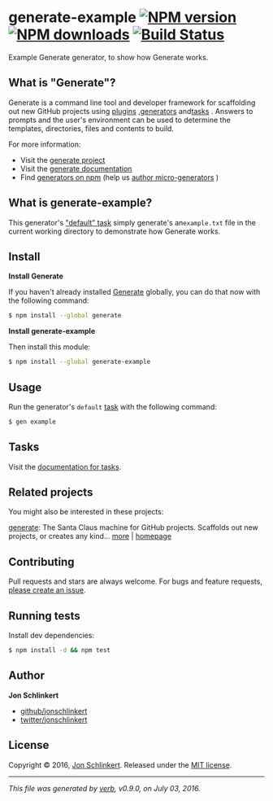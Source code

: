 # generate-example [![NPM version](https://img.shields.io/npm/v/generate-example.svg?style=flat)](https://www.npmjs.com/package/generate-example) [![NPM downloads](https://img.shields.io/npm/dm/generate-example.svg?style=flat)](https://npmjs.org/package/generate-example) [![Build Status](https://img.shields.io/travis/generate/generate-example.svg?style=flat)](https://travis-ci.org/generate/generate-example)

Example Generate generator, to show how Generate works.

## What is "Generate"?

Generate is a command line tool and developer framework for scaffolding out new GitHub projects using [plugins](https://github.com/generate/generate/blob/master/docs/plugins.md) ,[generators](https://github.com/generate/generate/blob/master/docs/generators.md) and[tasks](https://github.com/generate/generate/blob/master/docs/tasks.md) . Answers to prompts and the user's environment can be used to determine the templates, directories, files and contents to build.

For more information:

* Visit the [generate project](https://github.com/generate/generate)
* Visit the [generate documentation](https://github.com/generate/generate/blob/master/docs/)
* Find [generators on npm](https://www.npmjs.com/browse/keyword/generate-generator) (help us [author micro-generators](https://github.com/generate/generate/blob/master/docs/micro-generators.md) )

## What is generate-example?

This generator's ["default" task](https://github.com/generate/generate/blob/master/docs/generators.md#cli-default-task) simply generate's an`example.txt` file in the current working directory to demonstrate how Generate works.

## Install

**Install Generate**

If you haven't already installed [Generate](https://github.com/generate/generate) globally, you can do that now with the following command:

```sh
$ npm install --global generate
```

**Install generate-example**

Then install this module:

```sh
$ npm install --global generate-example
```

## Usage

Run the generator's `default` [task](https://github.com/generate/generate/blob/master/docs/tasks.md#default-task) with the following command:

```sh
$ gen example
```

## Tasks

Visit the [documentation for tasks](https://github.com/generate/generate/blob/master/docs/tasks.md).

## Related projects

You might also be interested in these projects:

[generate](https://www.npmjs.com/package/generate): The Santa Claus machine for GitHub projects. Scaffolds out new projects, or creates any kind… [more](https://github.com/generate/generate) | [homepage](https://github.com/generate/generate "The Santa Claus machine for GitHub projects. Scaffolds out new projects, or creates any kind of required file or document from any given templates or source materials.")

## Contributing

Pull requests and stars are always welcome. For bugs and feature requests, [please create an issue](../../issues/new).

## Running tests

Install dev dependencies:

```sh
$ npm install -d && npm test
```

## Author

**Jon Schlinkert**

* [github/jonschlinkert](https://github.com/jonschlinkert)
* [twitter/jonschlinkert](http://twitter.com/jonschlinkert)

## License

Copyright © 2016, [Jon Schlinkert](https://github.com/jonschlinkert).
Released under the [MIT license](https://github.com/generate/generate-example/blob/master/LICENSE).

***

_This file was generated by [verb](https://github.com/verbose/verb), v0.9.0, on July 03, 2016._
